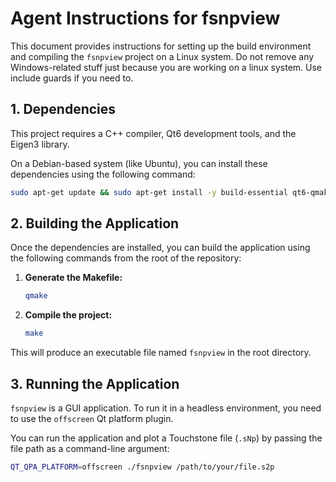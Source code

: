 # Agent Instructions for fsnpview

This document provides instructions for setting up the build environment and compiling the `fsnpview` project on a Linux system.
Do not remove any Windows-related stuff just because you are working on a linux system. Use include guards if you need to.

## 1. Dependencies

This project requires a C++ compiler, Qt6 development tools, and the Eigen3 library.

On a Debian-based system (like Ubuntu), you can install these dependencies using the following command:

```bash
sudo apt-get update && sudo apt-get install -y build-essential qt6-qmake qtbase6-dev libeigen3-dev
```

## 2. Building the Application

Once the dependencies are installed, you can build the application using the following commands from the root of the repository:

1.  **Generate the Makefile:**
    ```bash
    qmake
    ```

2.  **Compile the project:**
    ```bash
    make
    ```

This will produce an executable file named `fsnpview` in the root directory.

## 3. Running the Application

`fsnpview` is a GUI application. To run it in a headless environment, you need to use the `offscreen` Qt platform plugin.

You can run the application and plot a Touchstone file (`.sNp`) by passing the file path as a command-line argument:

```bash
QT_QPA_PLATFORM=offscreen ./fsnpview /path/to/your/file.s2p
```
